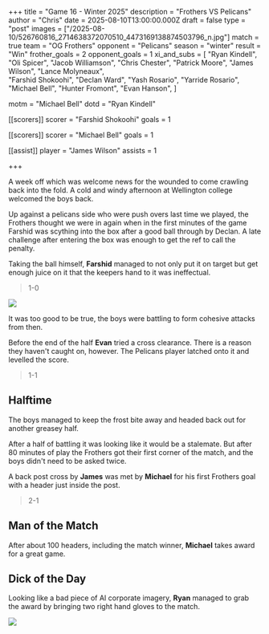 +++ 
title = "Game 16 - Winter 2025"
description = "Frothers VS Pelicans"
author = "Chris"
date = 2025-08-10T13:00:00.000Z
draft = false
type = "post"
images = ["/2025-08-10/526760816_2714638372070510_4473169138874503796_n.jpg"]
match = true
team = "OG Frothers"
opponent = "Pelicans"
season = "winter"
result = "Win"
frother_goals = 2
opponent_goals = 1
xi_and_subs = [
 "Ryan Kindell",
 "Oli Spicer",
 "Jacob Williamson",
 "Chris Chester",
 "Patrick Moore",
"James Wilson", 
 "Lance Molyneaux",  
 "Farshid Shokoohi", 
"Declan Ward",
"Yash Rosario",
"Yarride Rosario",
"Michael Bell",
"Hunter Fromont",
"Evan Hanson",
]

motm = "Michael Bell"
dotd = "Ryan Kindell"


[[scorers]]
 scorer = "Farshid Shokoohi"
 goals = 1

[[scorers]]
 scorer = "Michael Bell"
 goals = 1

[[assist]]
player = "James Wilson"
assists = 1

+++

A week off which was welcome news for the wounded to come crawling back into the fold. A cold and windy afternoon at Wellington college welcomed the boys back.

Up against a pelicans side who were push overs last time we played, the Frothers thought we were in again when in the first minutes of the game Farshid was scything into the box after a good ball through by Declan. A late challenge after entering the box was enough to get the ref to call the penalty.

Taking the ball himself, **Farshid** managed to not only put it on target but get enough juice on it that the keepers hand to it was ineffectual.

> 1-0

![](https://media.giphy.com/media/v1.Y2lkPTc5MGI3NjExeGhpNjI5bXF6eTV3dWl2dGVpcDN6ZWwyM25xcTBmNWpncG5mZWF5ayZlcD12MV9naWZzX3NlYXJjaCZjdD1n/bexWOVuPdYmlJhsVgv/giphy.gif)

It was too good to be true, the boys were battling to form cohesive attacks from then.

Before the end of the half **Evan** tried a cross clearance. There is a reason they haven't caught on, however. The Pelicans player latched onto it and levelled the score.

> 1-1

## Halftime

The boys managed to keep the frost bite away and headed back out for another greasey half.

After a half of battling it was looking like it would be a stalemate. But after 80 minutes of play the Frothers got their first corner of the match, and the boys didn't need to be asked twice.

A back post cross by **James** was met by **Michael** for his first Frothers goal with a header just inside the post.

> 2-1

## Man of the Match
After about 100 headers, including the match winner, **Michael** takes award for a great game.

## Dick of the Day
Looking like a bad piece of AI corporate imagery, **Ryan** managed to grab the award by bringing two right hand gloves to the match.

![](/2025-08-10/slop.jpg)